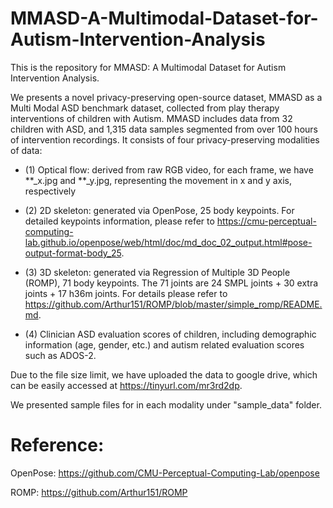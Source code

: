 # MMASD-A-Multimodal-Dataset-for-Autism-Intervention-Analysis

This is the repository for MMASD: A Multimodal Dataset for Autism Intervention Analysis.

We presents a novel privacy-preserving open-source dataset, MMASD as a Multi Modal ASD benchmark dataset, collected from play therapy interventions of children with Autism. 
MMASD includes data from 32 children with ASD, and 1,315 data samples segmented from over 100 hours of intervention recordings. 
It consists of four privacy-preserving modalities of data: 
- (1) Optical flow: derived from raw RGB video, for each frame, we have **_x.jpg and **_y.jpg, representing the movement in x and y axis, respectively

- (2) 2D skeleton: generated via OpenPose, 25 body keypoints. For detailed keypoints information, please refer to https://cmu-perceptual-computing-lab.github.io/openpose/web/html/doc/md_doc_02_output.html#pose-output-format-body_25.
- (3) 3D skeleton: generated via Regression of Multiple 3D People (ROMP), 71 body keypoints. The 71 joints are 24 SMPL joints + 30 extra joints + 17 h36m joints. For details please refer to https://github.com/Arthur151/ROMP/blob/master/simple_romp/README.md.
- (4) Clinician ASD evaluation scores of children, including demographic information (age, gender, etc.) and autism related evaluation scores such as ADOS-2.

Due to the file size limit, we have uploaded the data to google drive, which can be easily accessed at https://tinyurl.com/mr3rd2dp.

We presented sample files for in each modality under "sample_data" folder. 

# Reference:

OpenPose: https://github.com/CMU-Perceptual-Computing-Lab/openpose

ROMP: https://github.com/Arthur151/ROMP


